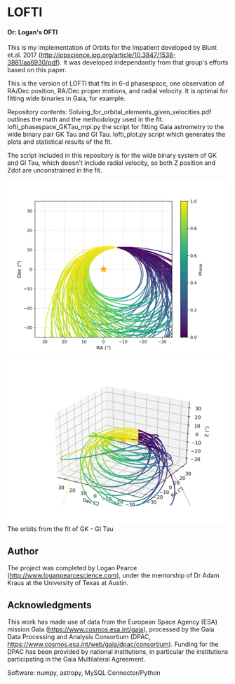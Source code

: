 # LOFTI
#### Or: Logan's OFTI
This is my implementation of Orbits for the Impatient developed by Blunt et.al. 2017 (http://iopscience.iop.org/article/10.3847/1538-3881/aa6930/pdf).  It was developed independantly from that group's efforts based on this paper. 

This is the version of LOFTI that fits in 6-d phasespace, one observation of RA/Dec position, RA/Dec proper motions, and radial velocity.  It is optimal for fitting wide binaries in Gaia, for example.  

Repository contents:
Solving_for_orbital_elements_given_velocities.pdf outlines the math and the methodology used in the fit.  
lofti_phasespace_GKTau_mpi.py the script for fitting Gaia astrometry to the wide binary pair GK Tau and GI Tau.
lofti_plot.py script which generates the plots and statistical results of the fit.

The script included in this repository is for the wide binary system of GK and GI Tau, which doesn't include radial velocity, so both Z position and Zdot are unconstrained in the fit.  

![GKGITau](GKTau_orbits.png)
![GKGITau3d](GKTau_orbits_3d.png)
The orbits from the fit of GK - GI Tau


## Author
The project was completed by Logan Pearce (http://www.loganpearcescience.com), under the mentorship of Dr Adam Kraus at the University of Texas at Austin.


## Acknowledgments

This work has made use of data from the European Space Agency (ESA) mission Gaia (https://www.cosmos.esa.int/gaia), processed by the Gaia Data Processing and Analysis Consortium (DPAC, https://www.cosmos.esa.int/web/gaia/dpac/consortium). Funding for the DPAC has been provided by national institutions, in particular the institutions participating in the Gaia Multilateral Agreement.

Software:
numpy, astropy, MySQL Connector/Python
